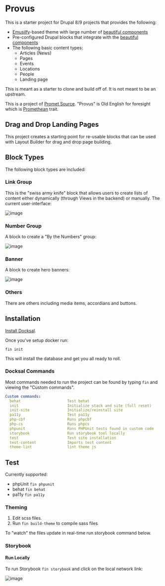 # Provus 

This is a starter project for Drupal 8/9 projects that provides the following:

* [Emusilfy](http://emulsify.io)-based theme with large number of [beautiful components](https://promet.github.io/ps_component)
* Pre-configured Drupal blocks that integrate with the [beautiful components](https://promet.github.io/ps_component)
* The following basic content types:
  * Articles (News)
  * Pages
  * Events
  * Locations
  * People
  * Landing page
  
This is meant as a starter to clone and build off of. It is not meant to be an upstream.

This is a project of [Promet Source](http://prometsource.com). "Provus" is Old English for foresight which is [Promethean](https://en.wikipedia.org/wiki/Prometheus) trait.

## Drag and Drop Landing Pages

This project creates a starting point for re-usable blocks that can be used with Layout Builder for drag and drop page building.

## Block Types

The following block types are included:

### Link Group

This is the "swiss army knife" block that allows users to create lists of content either dynamically (through Views in the backend) or manually. The current user-interface:

![image](https://user-images.githubusercontent.com/512243/83434225-0e031c80-a408-11ea-85b8-fcfe43dc850c.png)

### Number Group

A block to create a "By the Numbers" group:

![image](https://user-images.githubusercontent.com/512243/83434448-8833a100-a408-11ea-8ed7-280de913c0bf.png)


### Banner

A block to create hero banners:

![image](https://user-images.githubusercontent.com/512243/83434562-bc0ec680-a408-11ea-84eb-8b80e6bbc1b4.png)


### Others

There are others including media items, accordians and buttons.


## Installation

[Install Docksal](https://docs.docksal.io/getting-started/setup/).

Once you've setup docker run:

``fin init``

This will install the database and get you all ready to roll.

### Docksal Commands

Most commands needed to run the project can be found by typing ``fin`` and viewing the "Custom commands".

```yml
Custom commands:
  behat                    	Test behat
  init                     	Initialize stack and site (full reset)
  init-site                	Initialize/reinstall site
  pa11y                    	Test pa11y
  php-cbf                   Runs phpcbf	
  php-cs                    Runs phpcs	
  phpunit                  	Runs PHPUnit tests found in custom code
  storybook                	Run storybook tool locally
  test                     	Test site installation
  test-content             	Imports test content
  theme-lint               	lint theme js
```

## Test

Currently supported:

  * phpUnit ``fin phpunit``
  * behat ``fin behat``
  * pa11y ``fin pa11y``

### Theming

1. Edit scss files.
2. Run ``fin build-theme`` to compile sass files

To "watch" the files update in real-time run storybook command below.

### Storybook

#### Run Locally

To run Storybook ``fin storybook`` and click on the local network link:

![image](https://user-images.githubusercontent.com/512243/74872340-0ae99200-532b-11ea-9f67-2b4a4c68ea89.png)
